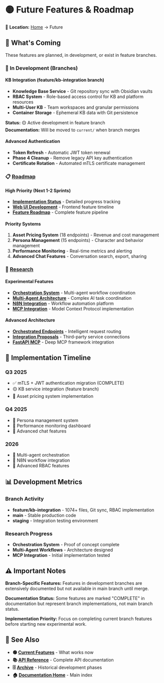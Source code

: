 # 🟡 Future Features & Roadmap

📍 **Location:** [Home](../README.md) → Future

## 🔮 What's Coming

These features are planned, in development, or exist in feature branches.

### 🚧 In Development (Branches)

#### KB Integration (feature/kb-integration branch)
- **Knowledge Base Service** - Git repository sync with Obsidian vaults
- **RBAC System** - Role-based access control for KB and platform resources  
- **Multi-User KB** - Team workspaces and granular permissions
- **Container Storage** - Ephemeral KB data with Git persistence

**Status:** 🟡 Active development in feature branch  
**Documentation:** Will be moved to `current/` when branch merges

#### Advanced Authentication
- **Token Refresh** - Automatic JWT token renewal
- **Phase 4 Cleanup** - Remove legacy API key authentication
- **Certificate Rotation** - Automated mTLS certificate management

### 📋 [Roadmap](roadmap/)

#### High Priority (Next 1-2 Sprints)
- **[Implementation Status](roadmap/implementation-status.md)** - Detailed progress tracking
- **[Web UI Development](roadmap/web-ui-development-status.md)** - Frontend feature timeline
- **[Feature Roadmap](roadmap/feature-roadmap.md)** - Complete feature pipeline

#### Priority Systems
1. **Asset Pricing System** (18 endpoints) - Revenue and cost management
2. **Persona Management** (15 endpoints) - Character and behavior management  
3. **Performance Monitoring** - Real-time metrics and alerting
4. **Advanced Chat Features** - Conversation search, export, sharing

### 🔬 [Research](research/)

#### Experimental Features
- **[Orchestration System](research/orchestration-system.md)** - Multi-agent workflow coordination
- **[Multi-Agent Architecture](research/multiagent-orchestration.md)** - Complex AI task coordination
- **[N8N Integration](research/n8n-integration.md)** - Workflow automation platform
- **[MCP Integration](research/mcp-integration-strategy.md)** - Model Context Protocol implementation

#### Advanced Architecture
- **[Orchestrated Endpoints](research/orchestrated-endpoint-design.md)** - Intelligent request routing
- **[Integration Proposals](research/orchestrated-integration-proposal.md)** - Third-party service connections
- **[FastAPI MCP](research/mcp-fastapi-integration.md)** - Deep MCP framework integration

## 🎯 Implementation Timeline

### Q3 2025
- ✅ mTLS + JWT authentication migration (COMPLETE)
- 🟡 KB service integration (feature branch)
- 🔄 Asset pricing system implementation

### Q4 2025  
- 🔄 Persona management system
- 🔄 Performance monitoring dashboard
- 🔄 Advanced chat features

### 2026
- 🔄 Multi-agent orchestration
- 🔄 N8N workflow integration
- 🔄 Advanced RBAC features

## 📊 Development Metrics

### Branch Activity
- **feature/kb-integration** - 1074+ files, Git sync, RBAC implementation
- **main** - Stable production code
- **staging** - Integration testing environment

### Research Progress
- **Orchestration System** - Proof of concept complete
- **Multi-Agent Workflows** - Architecture designed
- **MCP Integration** - Initial implementation tested

## ⚠️ Important Notes

**Branch-Specific Features:** Features in development branches are extensively documented but not available in main branch until merge.

**Documentation Status:** Some features are marked "COMPLETE" in documentation but represent branch implementations, not main branch status.

**Implementation Priority:** Focus on completing current branch features before starting new experimental work.

## 🔗 See Also

- **🟢 [Current Features](../current/README.md)** - What works now
- **📚 [API Reference](../api/)** - Complete API documentation
- **🗄️ [Archive](../archive/)** - Historical development phases
- **🏠 [Documentation Home](../README.md)** - Main index